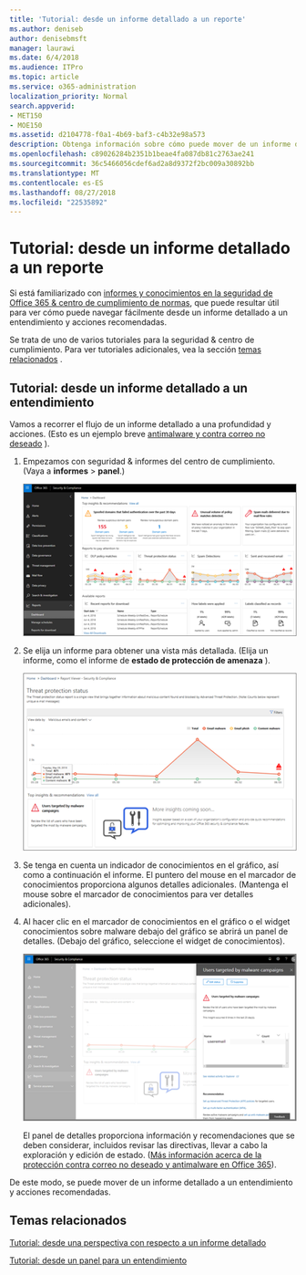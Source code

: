 ```yaml
---
title: 'Tutorial: desde un informe detallado a un reporte'
ms.author: deniseb
author: denisebmsft
manager: laurawi
ms.date: 6/4/2018
ms.audience: ITPro
ms.topic: article
ms.service: o365-administration
localization_priority: Normal
search.appverid:
- MET150
- MOE150
ms.assetid: d2104778-f0a1-4b69-baf3-c4b32e98a573
description: Obtenga información sobre cómo puede mover de un informe detallado a un entendimiento con acciones recomendadas en la seguridad &amp; centro de cumplimiento.
ms.openlocfilehash: c89026284b2351b1beae4fa087db81c2763ae241
ms.sourcegitcommit: 36c5466056cdef6ad2a8d9372f2bc009a30892bb
ms.translationtype: MT
ms.contentlocale: es-ES
ms.lasthandoff: 08/27/2018
ms.locfileid: "22535892"
---
```

# <a name="walkthrough---from-a-detailed-report-to-an-insight"></a>Tutorial: desde un informe detallado a un reporte

Si está familiarizado con [informes y conocimientos en la seguridad de Office 365 &amp; centro de cumplimiento de normas](reports-and-insights-in-security-and-compliance.md), que puede resultar útil para ver cómo puede navegar fácilmente desde un informe detallado a un entendimiento y acciones recomendadas. 
  
Se trata de uno de varios tutoriales para la seguridad &amp; centro de cumplimiento. Para ver tutoriales adicionales, vea la sección [temas relacionados](#related-topics) . 
  
## <a name="walkthrough-from-a-detailed-report-to-an-insight"></a>Tutorial: desde un informe detallado a un entendimiento

Vamos a recorrer el flujo de un informe detallado a una profundidad y acciones. (Esto es un ejemplo breve [antimalware y contra correo no deseado](anti-spam-and-anti-malware-protection.md) ). 
  
1. Empezamos con seguridad &amp; informes del centro de cumplimiento. (Vaya a **informes** \> **panel**.)
    
    ![En la seguridad &amp; centro de cumplimiento, vaya a informes \> panel](media/68f3bb7c-b4f7-4cca-904b-478643a93c94.png)
  
2. Se elija un informe para obtener una vista más detallada. (Elija un informe, como el informe de **estado de protección de amenaza** ). 
    
    ![Informe de estado de protección de amenaza que muestra insights](media/f47d7dbd-816a-47ba-b8db-53919fbed192.png)
  
3. Se tenga en cuenta un indicador de conocimientos en el gráfico, así como a continuación el informe. El puntero del mouse en el marcador de conocimientos proporciona algunos detalles adicionales. (Mantenga el mouse sobre el marcador de conocimientos para ver detalles adicionales).
    
4. Al hacer clic en el marcador de conocimientos en el gráfico o el widget conocimientos sobre malware debajo del gráfico se abrirá un panel de detalles. (Debajo del gráfico, seleccione el widget de conocimientos).
    
    ![Detalles de conocimientos sobre malware](media/2c8bccc5-ca4e-4bb9-ad4c-55fcee0535b7.png)
  
    El panel de detalles proporciona información y recomendaciones que se deben considerar, incluidos revisar las directivas, llevar a cabo la exploración y edición de estado. ([Más información acerca de la protección contra correo no deseado y antimalware en Office 365](anti-spam-and-anti-malware-protection.md)).
    
De este modo, se puede mover de un informe detallado a un entendimiento y acciones recomendadas. 
  
## <a name="related-topics"></a>Temas relacionados

[Tutorial: desde una perspectiva con respecto a un informe detallado](from-an-insight-to-a-detailed-report.md)
  
[Tutorial: desde un panel para un entendimiento](from-a-dashboard-to-an-insight.md)
  

